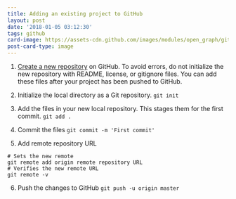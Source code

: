 ```yaml
---
title: Adding an existing project to GitHub
layout: post
date: '2018-01-05 03:12:30'
tags: github
card-image: https://assets-cdn.github.com/images/modules/open_graph/github-mark.png
post-card-type: image
---
```


1. [Create a new repository](https://help.github.com/articles/creating-a-new-repository/) on GitHub. To avoid errors, do not initialize the new repository with README, license, or gitignore files. You can add these files after your project has been pushed to GitHub.

2. Initialize the local directory as a Git repository.
`git init`

3. Add the files in your new local repository. This stages them for the first commit.
`git add .`

4. Commit the files
`git commit -m 'First commit'`

5. Add remote repository URL
```
# Sets the new remote
git remote add origin remote repository URL
# Verifies the new remote URL
git remote -v
```

6. Push the changes to GitHub
`git push -u origin master`